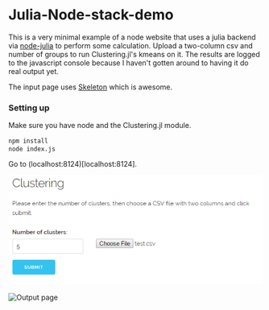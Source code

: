 # Julia-Node-stack-demo

This is a very minimal example of a node website that uses a julia backend via [node-julia](https://www.npmjs.com/package/node-julia) to perform some calculation.  Upload a two-column csv and number of groups to run Clustering.jl's kmeans on it.  The results are logged to the javascript console because I haven't gotten around to having it do real output yet.

The input page uses [Skeleton](http://getskeleton.com/) which is awesome.

### Setting up

Make sure you have node and the Clustering.jl module. 

    npm install 
    node index.js

Go to (localhost:8124)[localhost:8124].

![Input page](/doc/input.png)
 
![Output page](./doc/out.png)